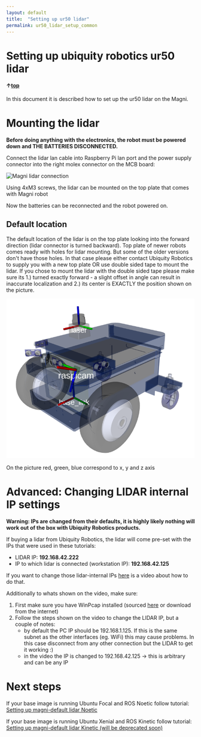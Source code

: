 ```yaml
---
layout: default
title:  "Setting up ur50 lidar"
permalink: ur50_lidar_setup_common
---
```

# Setting up ubiquity robotics ur50 lidar

#### &uarr;[top]( https://ubiquityrobotics.github.io/learn/)

In this document it is described how to set up the ur50 lidar on the Magni.

# Mounting the lidar

**Before doing anything with the electronics, the robot must be powered down and THE BATTERIES DISCONNECTED.**

Connect the lidar lan cable into Raspberry Pi lan port and the power supply connector into the right molex connector on the MCB board: 

![Magni lidar connection](lidar_cabling2.jpg)

Using 4xM3 screws, the lidar can be mounted on the top plate that comes with Magni robot

<!-- TODO image -->

Now the batteries can be reconnected and the robot powered on.
## Default location

The default location of the lidar is on the top plate looking into the forward direction (lidar connector is turned backward). Top plate of newer robots comes ready with holes for lidar mounting. But some of the older versions don't have those holes. In that case please either contact Ubiquity Robotics to supply you with a new top plate OR use double sided tape to mount the lidar. If you chose to mount the lidar with the double sided tape please make sure its 1.) turned exactly forward - a slight offset in angle can result in inaccurate localization and 2.) its center is EXACTLY the position shown on the picture.

![Magni Laser Rviz](magni_laser_rviz.png)

On the picture red, green, blue correspond to x, y and z axis

# Advanced: Changing LIDAR internal IP settings
**Warning: IPs are changed from their defaults, it is highly likely nothing will work out of the box with Ubiquity Robotics products.**

If buying a lidar from Ubiquity Robotics, the lidar will come pre-set with the IPs that were used in these tutorials:
 - LIDAR IP: **192.168.42.222**
 - IP to which lidar is connected (workstation IP): **192.168.42.125**

If you want to change those lidar-internal IPs [here](https://workdrive.zohoexternal.com/external/af682a9813143dc25804ba5ba415776213005cdf5fdd94ef796800ca6ba3132f) is a video about how to do that.

Additionally to whats shown on the video, make sure:

1. First make sure you have WinPcap installed (sourced [here](https://workdrive.zohoexternal.com/external/4b6aefb568cd674dfd5b0fa846535897202c93a31b5de5bad275020bc7c29560) or download from the internet)
2. Follow the steps shown on the video to change the LIDAR IP, but a couple of notes:
 	- by default the PC IP should be 192.168.1.125. If this is the same subnet as the other interfaces (eg. WiFi) this may cause problems. In this case disconnect from any other connection but the LIDAR to get it working :)
 	- in the video the IP is changed to 192.168.42.125 -> this is arbitrary and can be any IP

# Next steps
If your base image is running Ubuntu Focal and ROS Noetic follow tutorial: [Setting up magni-default lidar Noetic](ur50_lidar_setup_noetic.md)

If your base image is running Ubuntu Xenial and ROS Kinetic follow tutorial: [Setting up magni-default lidar Kinetic (will be deprecated soon)](ur50_lidar_setup_kinetic.md)